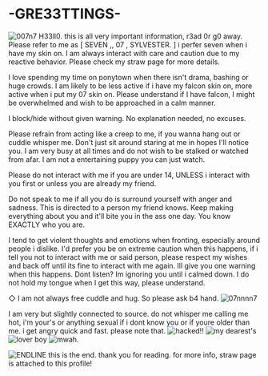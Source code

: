 # -GRE33TTINGS-
![007n7](https://cdn.discordapp.com/attachments/1418042815778394236/1420717008026075239/Untitled23_20250925030058.png?ex=68d66952&is=68d517d2&hm=1ca949e25bac597b757771954b9489f1fb72cfb2a21f7ec235c1e7213fefd9bb&)
H33ll0.
this is all very important  information, r3ad 0r g0 away.   
Please refer to me as [ SEVEN ,, 07 , SYLVESTER.  ] i perfer seven when i have my skin on.
 I am always interact with care and caution due to my reactive behavior. 
 Please check my straw page for more details. 

I love spending my time on ponytown when there isn't drama,  bashing or huge crowds. 
I am likely to be less active if i have my falcon skin on, more active when i put my 07 skin on. 
Please understand if I have falcon, I might be overwhelmed and wish to be approached in a calm manner. 

I block/hide without given warning. No explanation needed, no excuses.  

Please refrain from acting like a creep to me, if you wanna hang out or cuddle whisper me. 
Don't  just sit around staring at me in hopes I'll notice you.
 I am very busy at all times and do not wish to be stalked or watched from afar. I am not a entertaining puppy you can just watch. 

  Please do not interact with me if you are under 14, UNLESS i interact with you first or unless you are already my friend.

Do not speak to me if all you do is surround yourself with anger and sadness. This is directed to a person my friend  knows. Keep making everything about you and it'll bite you in the ass one day. You know EXACTLY who you are. 

I tend to get violent thoughts and emotions when fronting, especially around people i dislike. I'd prefer you be on extreme caution when this happens, if i tell you not to interact with me or said person, please respect my wishes and back off until its fine to interact with me again. Ill give you one warning when this happens.  Dont listen? Im ignoring you until i calmed down. 
I do not hold my tongue when I get this way, please understand. 

◇ I am not always free cuddle and hug. So please ask b4 hand.
![07nnnn7](https://cdn.discordapp.com/attachments/1418042815778394236/1420728918402404403/Untitled24_20250925040107.png?ex=68d6746a&is=68d522ea&hm=445ed68e676660f7bfc74a2d92015982a472f6a7e346b3dcacf5ae9e2632424a&)

I am very but slightly connected to source. do not whisper me calling me hot, i'm your's or anything sexual if i dont know you or if youre older than me.
i get angry quick and fast. please note that.
![hacked!!](https://cdn.discordapp.com/attachments/1418042815778394236/1420728918914236500/Untitled24_20250925040029.png?ex=68d6746a&is=68d522ea&hm=841d87d7b8b6c6ceb843d81d5a96aa86051e25a107eaaf94740b1182111ff145&)
![my dearest's](https://cdn.discordapp.com/attachments/1418042815778394236/1420717007053258822/Untitled23_20250925030811.png?ex=68d66952&is=68d517d2&hm=8fb7d4451a152e4b72c8af6494ac6c286c5d2dd4fb61064f42431ed69bcfb29e&) ![lover boy](https://cdn.discordapp.com/attachments/1418042815778394236/1420717007619493948/Untitled23_20250925030807.png?ex=68d66952&is=68d517d2&hm=e5f7de0ac7fb6f223bbbdf66129a5bdd2679d37b2e12d8deed99e6c96c064f69&) ![mwah.](https://cdn.discordapp.com/attachments/1418042815778394236/1420717006570655776/Untitled23_20250925030826.png?ex=68d66952&is=68d517d2&hm=efc093bb861eed34b505fdada8c8dddb78aa259b3eab1ae88f361b91054dcf15&)

![ENDLINE](https://cdn.discordapp.com/attachments/1418042815778394236/1420728917517664266/Untitled24_20250925040839.png?ex=68d67469&is=68d522e9&hm=ccf5ac94a2d67633e7f99394bf22bca126b621b4353cd07f447a58862228e45f&)
this is the end. thank you for reading. for more info, straw page is attached to this profile!
